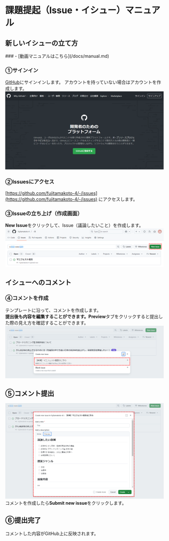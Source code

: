 # 課題提起（Issue・イシュー）マニュアル

<h2 id="new_issue">新しいイシューの立て方</h2>
### - [動画マニュアルはこちら](/docs/manual.md)

### ①サインイン

[GitHub](https://github.com/)にサインインします。 アカウントを持っていない場合はアカウントを作成します。
![SignInAndUp](./images/sign_in_and_up.png)

### ②Issuesにアクセス

[https://github.com/fujitamakoto-4/-/issues](https://github.com/fujitamakoto-4/-/issues) にアクセスします。  

### ③Issueの立ち上げ（作成画面）

**New Issue**をクリックして、Issue（議論したいこと）を作成します。
![GetStarted](./images/get_started.png)

<h2 id="comment_issue">イシューへのコメント</h2>

### ④コメントを作成

テンプレートに沿って、コメントを作成します。  
**提出後も内容を編集することができます。Preview**タブをクリックすると提出した際の見え方を確認することができます。  
![NewComment](./images/new_comment.png)

## ⑤コメント提出
![CommentPreview](./images/comment_preview.png)
コメントを作成したら**Submit new issue**をクリックします。  

## ⑥提出完了

コメントした内容がGitHub上に反映されます。
